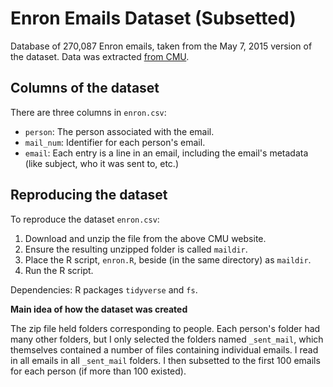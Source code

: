 # Enron Emails Dataset (Subsetted)

Database of 270,087 Enron emails, taken from the May 7, 2015 version of the dataset. Data was extracted [from CMU](https://www.cs.cmu.edu/~enron/).

## Columns of the dataset

There are three columns in `enron.csv`:

- `person`: The person associated with the email.
- `mail_num`: Identifier for each person's email.
- `email`: Each entry is a line in an email, including the email's metadata (like subject, who it was sent to, etc.)

## Reproducing the dataset

To reproduce the dataset `enron.csv`:

1. Download and unzip the file from the above CMU website. 
2. Ensure the resulting unzipped folder is called `maildir`.
3. Place the R script, `enron.R`, beside (in the same directory) as `maildir`.
4. Run the R script.

Dependencies: R packages `tidyverse` and `fs`. 

**Main idea of how the dataset was created**

The zip file held folders corresponding to people. Each person's folder had many other folders, but I only selected the folders named `_sent_mail`, which themselves contained a number of files containing individual emails. I read in all emails in all `_sent_mail` folders. I then subsetted to the first 100 emails for each person (if more than 100 existed). 

